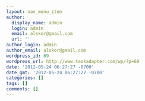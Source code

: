 ```yaml
---
layout: nav_menu_item
author:
  display_name: admin
  login: admin
  email: alskor@gmail.com
  url: ''
author_login: admin
author_email: alskor@gmail.com
wordpress_id: 69
wordpress_url: http://www.taskadapter.com/wp/?p=69
date: '2012-05-24 06:27:27 -0700'
date_gmt: '2012-05-24 06:27:27 -0700'
categories: []
tags: []
comments: []
---
```


